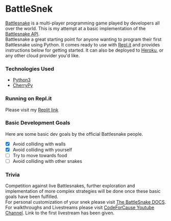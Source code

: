 # BattleSnek
[Battlesnake](https://docs.battlesnake.com/references/api) is a multi-player programming game played by developers all over the world. This is my attempt at a basic implementation of the [Battlesnake API](https://docs.battlesnake.com/references/api).   
Battlesnake a great starting point for anyone wanting to program their first Battlesnake using Python. It comes ready to use with [Repl.it](https://repl.it) and provides instructions below for getting started. It can also be deployed to [Heroku](https://heroku.com), or any other cloud provider you'd like.

### Technologies Used  
* [Python3](https://www.python.org/)
* [CherryPy](https://cherrypy.org/)  

### Running on Repl.it  
Please visit my [Replit link](https://replit.com/@SharenGanesh029/starter-snek-python#server.py)

### Basic Development Goals   
Here are some basic dev goals by the official Battlesnake people.  
- [x] Avoid colliding with walls
- [x] Avoid colliding with yourself
- [ ] Try to move towards food
- [ ] Avoid colliding with other snakes  

### Trivia   
Competition against live Battlesnakes, further exploration and implementation of more complex strategies will be done once these basic goals have been fulfilled.  
For personal customization of your snek please visit [The BattleSnake DOCS](https://docs.battlesnake.com/).   
For walkthroughs and Livestreams please visit [CodeForCause Youtube Channel](https://www.youtube.com/watch?v=lVyCBeHFke0). Link to the first livestream has been given. 
